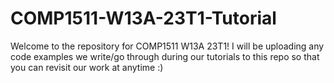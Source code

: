 # COMP1511-W13A-23T1-Tutorial
Welcome to the repository for COMP1511 W13A 23T1! I will be uploading any code examples we write/go through during our tutorials to this repo so that you can revisit our work at anytime :)
